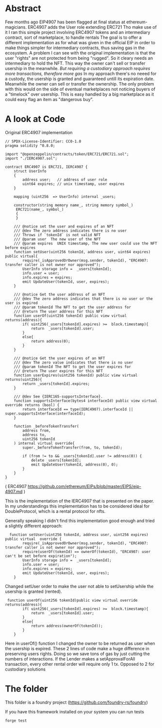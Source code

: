 # Abstract 

Few months ago EIP4907 has been flagged at final status at ethereum-magicians. ERC4907 adds the User role extending ERC721
Tho make use of it I ran this simple project involving ERC4907 tokens and an intermediary contract, sort of marketplace, to handle rentals 
The goal is to offer a different implementation as for what was given in the official EIP in order to make things simpler for intermediary contracts, thus 
saving gas in the ecosystem.
A problem I can see with the original implementation is that the user "rights" are not protected from being "rugged". So it cleary needs an intermediary
to hold the NFT. This way the owner can't sell or transfer usership in the meanwhile. *But requiring a custodiary approach requires more transactions, therefore more gas*
In my approach there's no neeed for a custody, the usership is granted and guaranteed untill its expiration date. Meanwhile the owner can sell or transfer the ownership.
The only problem with this would on the side of eventual marketplaces not noticing buyers of a "timelock" over usership. This is easy handled by a big marketplace as it could easy 
flag an item as "dangerous buy".


# A look at Code

Original ERC4907 implementation 
```
// SPDX-License-Identifier: CC0-1.0
pragma solidity ^0.8.0;

import "@openzeppelin/contracts/token/ERC721/ERC721.sol";
import "./IERC4907.sol";

contract ERC4907 is ERC721, IERC4907 {
    struct UserInfo 
    {
        address user;   // address of user role
        uint64 expires; // unix timestamp, user expires
    }

    mapping (uint256  => UserInfo) internal _users;

    constructor(string memory name_, string memory symbol_)
     ERC721(name_, symbol_)
     {
     }
    
    /// @notice set the user and expires of an NFT
    /// @dev The zero address indicates there is no user
    /// Throws if `tokenId` is not valid NFT
    /// @param user  The new user of the NFT
    /// @param expires  UNIX timestamp, The new user could use the NFT before expires
    function setUser(uint256 tokenId, address user, uint64 expires) public virtual{
        require(_isApprovedOrOwner(msg.sender, tokenId), "ERC4907: transfer caller is not owner nor approved");
        UserInfo storage info =  _users[tokenId];
        info.user = user;
        info.expires = expires;
        emit UpdateUser(tokenId, user, expires);
    }

    /// @notice Get the user address of an NFT
    /// @dev The zero address indicates that there is no user or the user is expired
    /// @param tokenId The NFT to get the user address for
    /// @return The user address for this NFT
    function userOf(uint256 tokenId) public view virtual returns(address){
        if( uint256(_users[tokenId].expires) >=  block.timestamp){
            return  _users[tokenId].user;
        }
        else{
            return address(0);
        }
    }

    /// @notice Get the user expires of an NFT
    /// @dev The zero value indicates that there is no user
    /// @param tokenId The NFT to get the user expires for
    /// @return The user expires for this NFT
    function userExpires(uint256 tokenId) public view virtual returns(uint256){
        return _users[tokenId].expires;
    }

    /// @dev See {IERC165-supportsInterface}.
    function supportsInterface(bytes4 interfaceId) public view virtual override returns (bool) {
        return interfaceId == type(IERC4907).interfaceId || super.supportsInterface(interfaceId);
    }

    function _beforeTokenTransfer(
        address from,
        address to,
        uint256 tokenId
    ) internal virtual override{
        super._beforeTokenTransfer(from, to, tokenId);

        if (from != to && _users[tokenId].user != address(0)) {
            delete _users[tokenId];
            emit UpdateUser(tokenId, address(0), 0);
        }
    }
} 
```
( ERC4907 https://github.com/ethereum/EIPs/blob/master/EIPS/eip-4907.md )

This is the implementation of the IERC4907 that is presented on the paper. 
In my understandings this implementation has to be considered ideal for DoubleProtocol, which is a rental protocol for nfts.

Generally speaking I didn't find this implementation good enough and tried a slightly different approach:


```
  function setUser(uint256 tokenId, address user, uint256 expires) public virtual  override {
        require(_isApprovedOrOwner(msg.sender, tokenId), "ERC4907: transfer caller is not owner nor approved");
        require(userOf(tokenId) == ownerOf(tokenId), "ERC4907: user can't be set before expiration");   
        UserInfo storage info =  _users[tokenId];
        info.user = user;
        info.expires = expires;
        emit UpdateUser(tokenId, user, expires);
    }
```
Changed setUser order to make the user not able to setUsership while the usership is granted (rented).


```
 function userOf(uint256 tokenId)public view virtual override returns(address){
        if( uint256(_users[tokenId].expires) >=  block.timestamp){
            return  _users[tokenId].user;
        }
        else{
            return address(ownerOf(tokenId));
        }
    }
```
Here in userOf() function I changed the owner to be returned as user when the usership is expired. 
These 2 lines of code make a huge difference in preserving users rights. 
Doing so we save tons of gas by just cutting the numbers of interactions.
If the Lender makes a setApprovalForAll transaction, every other rental order will require only 1 tx. Opposed to 2 for custodiary solutions



# The folder

This folder is a foundry project (https://github.com/foundry-rs/foundry)


If you have this framework installed on your system you can run tests

```
forge test
```



